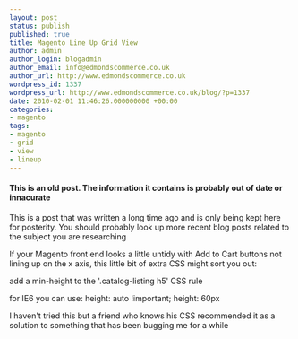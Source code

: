 ```yaml
---
layout: post
status: publish
published: true
title: Magento Line Up Grid View
author: admin
author_login: blogadmin
author_email: info@edmondscommerce.co.uk
author_url: http://www.edmondscommerce.co.uk
wordpress_id: 1337
wordpress_url: http://www.edmondscommerce.co.uk/blog/?p=1337
date: 2010-02-01 11:46:26.000000000 +00:00
categories:
- magento
tags:
- magento
- grid
- view
- lineup
---
```

<div class="oldpost"><h4>This is an old post. The information it contains is probably out of date or innacurate</h4>
<p>
This is a post that was written a long time ago and is only being kept here for posterity.
You should probably look up more recent blog posts related to the subject you are researching
</p>
</div>
If your Magento front end looks a little untidy with Add to Cart buttons not lining up on the x axis, this little bit of extra CSS might sort you out:

add a min-height to the '.catalog-listing h5' CSS rule

for IE6 you can use:
height: auto !important; height: 60px

I haven't tried this but a friend who knows his CSS recommended it as a solution to something that has been bugging me for a while
